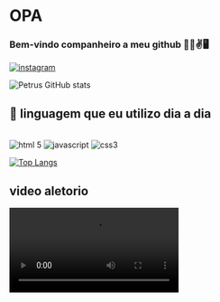 # OPA
### Bem-vindo companheiro a meu github 🕺🏻✌️🖥️ 

[![instagram](https://img.shields.io/badge/Instagram-E4405F?style=for-the-badge&logo=instagram&logoColor=white)](https://www.instagram.com/petrus513801/)

![Petrus GitHub stats](https://github-readme-stats.vercel.app/api?username=petrus&show_icons=true&theme=tokyonight)
## 📖 linguagem que eu utilizo dia a dia
<div style = "display: inline_block"><br/>
<img aling ="center" alt="html 5" src ="https://img.shields.io/badge/HTML-239120?style=for-the-badge&logo=html5&logoColor=white">
<img aling ="center" alt="javascript" src ="https://img.shields.io/badge/JavaScript-F7DF1E?style=for-the-badge&logo=javascript&logoColor=black">
<img aling ="center" alt="css3" src ="https://img.shields.io/badge/CSS-239120?&style=for-the-badge&logo=css3&logoColor=white">

[![Top Langs](https://github-readme-stats.vercel.app/api/top-langs/?username=Petrusphp)](https://github.com/anuraghazra/github-readme-stats)
<br/>
## video aletorio
<video src = "https://www.tiktok.com/@princeeditz_/video/7506701747960696106?is_from_webapp=1&sender_device=pc"> </video>

